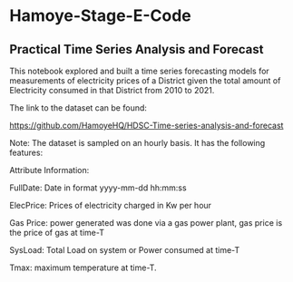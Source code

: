 # Hamoye-Stage-E-Code

## Practical Time Series Analysis and Forecast

This notebook explored and built a time series forecasting models for measurements of electricity prices  of a District given the total amount of Electricity consumed in that District from 2010 to 2021.

The link to the dataset can be found:

https://github.com/HamoyeHQ/HDSC-Time-series-analysis-and-forecast

Note: The dataset is sampled on an hourly basis. It has the following features:

Attribute Information:

FullDate: Date in format yyyy-mm-dd  hh:mm:ss

ElecPrice: Prices of electricity charged in Kw per hour

Gas Price: power generated was done via a gas power plant, gas price is the price of gas at time-T

SysLoad: Total Load on system or Power consumed at time-T 

Tmax: maximum temperature at time-T.

